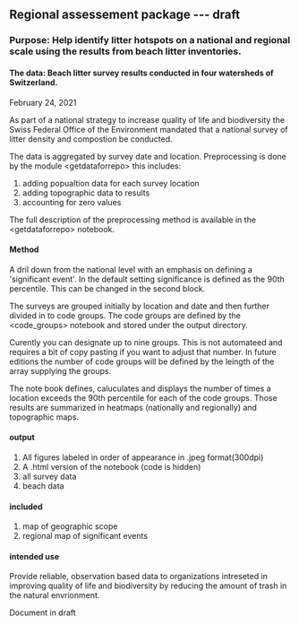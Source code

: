 ## Regional assessement package --- draft

### Purpose: Help identify litter hotspots on a national and regional scale using the results from beach litter inventories.

#### The data: Beach litter survey results conducted in four watersheds of Switzerland.

February 24, 2021

As part of a national strategy to increase quality of life and biodiversity the Swiss Federal Office of the Environment mandated that a national survey of litter density and compostion be conducted.

The data is aggregated by survey date and location. Preprocessing is done by the module \<getdataforrepo\> this includes:

1. adding popualtion data for each survey location
2. adding topographic data to results
3. accounting for zero values

The full description of the preprocessing method is available in the \<getdataforrepo\> notebook.

#### Method

A dril down from the national level with an emphasis on defining a 'significant event'. In the default setting significance is defined as the 90th percentile. This can be changed in the second block.

The surveys are grouped initially by location and date and then further divided in to code groups. The code groups are defined by the \<code_groups\> notebook and stored under the output directory.

Curently you can designate up to nine groups. This is not automateed and requires a bit of copy pasting if you want to adjust that number. In future editions the number of code groups will be defined by the leingth of the array supplying the groups.

The note book defines, caluculates and displays the number of times a location exceeds the 90th percentile for each of the code groups. Those results are summarized in heatmaps (nationally and regionally) and topographic maps.

#### output

1. All figures labeled in order of appearance in .jpeg format(300dpi)
2. A .html version of the notebook (code is hidden)
3. all survey data
4. beach data

#### included

1. map of geographic scope
2. regional map of significant events

#### intended use

Provide reliable, observation based data to organizations intreseted in improving quality of life and biodiversity by reducing the amount of trash in the natural envrionment.

Document in draft






